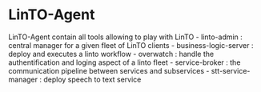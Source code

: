 # LinTO-Agent

LinTO-Agent contain all tools allowing to play with LinTO
    - linto-admin : central manager for a given fleet of LinTO clients
    - business-logic-server : deploy and executes a linto workflow
    - overwatch : handle the authentification and loging aspect of a linto fleet
    - service-broker : the communication pipeline between services and subservices
    - stt-service-manager : deploy speech to text service